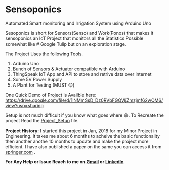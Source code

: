 # Sensoponics
Automated Smart monitoring and Irrigation System using Arduino Uno

Sesoponics is short for Sensors(Senso) and Work(Ponos) that makes it sensoponics an IoT Project that monitors all the Statistics Possible 
somewhat like # Google Tulip but on an exploration stage.

The Project Uses the following Tools.
1. Arduino Uno
2. Bunch of Sensors & Actuator compatible with Arduino
3. ThingSpeak IoT App and API to store and retrive data over internet
4. Some 5V Power Supply
5. A Plant for Testing (MUST 😜)

One Quick Demo of Project is Availble here: https://drive.google.com/file/d/1lNMmSsD_Dz0RVbFGQVljZmzjmf62wOM6/view?usp=sharing

Setup is not much difficult if you know what goes where 😃.
To Recreate the project Read the [Project_Setup](Project_Setup.ino) file. 

**Project History:**
I started this project in Jan, 2018 for my Minor Project in Engineering. It takes me about 6 months 
to acheive the basic functionality then another anothe 10 months to update and make the project more efficient. I have also published a paper on the same you can access it from [springer.com](https://www.springer.com/gp/book/9789811371653) .

**For Any Help or Issue Reach to me on [Gmail](mailto:prasunguchhait1997@gmail.com) or [LinkedIn](https://www.linkedin.com/in/iamprasunguchhait)**

